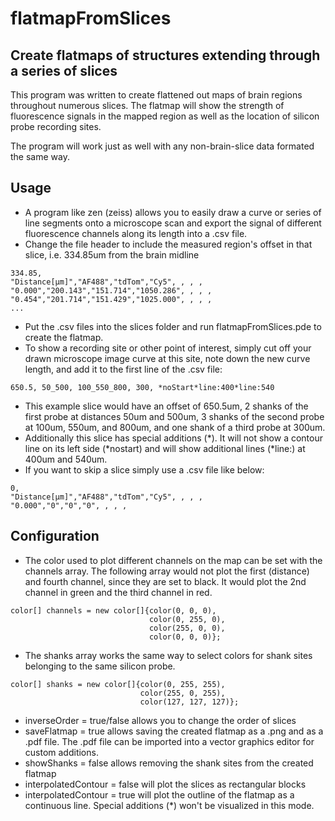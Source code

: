 # flatmapFromSlices

## Create flatmaps of structures extending through a series of slices

This program was written to create flattened out maps of brain regions throughout numerous slices. The flatmap will show the strength of fluorescence signals in the mapped region as well as the location of silicon probe recording sites.

The program will work just as well with any non-brain-slice data formated the same way.

## Usage

* A program like zen (zeiss) allows you to easily draw a curve or series of line segments onto a microscope scan and export the signal of different fluorescence channels along its length into a .csv file.
* Change the file header to include the measured region's offset in that slice, i.e. 334.85um from the brain midline

```
334.85,
"Distance[µm]","AF488","tdTom","Cy5", , , , 
"0.000","200.143","151.714","1050.286", , , , 
"0.454","201.714","151.429","1025.000", , , , 
...
```

* Put the .csv files into the slices folder and run flatmapFromSlices.pde to create the flatmap.
* To show a recording site or other point of interest, simply cut off your drawn microscope image curve at this site, note down the new curve length, and add it to the first line of the .csv file:

```
650.5, 50_500, 100_550_800, 300, *noStart*line:400*line:540
```

* This example slice would have an offset of 650.5um, 2 shanks of the first probe at distances 50um and 500um, 3 shanks of the second probe at 100um, 550um, and 800um, and one shank of a third probe at 300um.
* Additionally this slice has special additions (\*). It will not show a contour line on its left side (\*nostart) and will show additional lines (\*line:) at 400um and 540um.
* If you want to skip a slice simply use a .csv file like below:

```
0,
"Distance[µm]","AF488","tdTom","Cy5", , , , 
"0.000","0","0","0", , , , 
```

## Configuration

* The color used to plot different channels on the map can be set with the channels array. The following array would not plot the first (distance) and fourth channel, since they are set to black. It would plot the 2nd channel in green and the third channel in red.

```
color[] channels = new color[]{color(0, 0, 0),
                               color(0, 255, 0),
                               color(255, 0, 0),
                               color(0, 0, 0)};
```

* The shanks array works the same way to select colors for shank sites belonging to the same silicon probe.

```
color[] shanks = new color[]{color(0, 255, 255),
                             color(255, 0, 255),
                             color(127, 127, 127)};
```

* inverseOrder = true/false allows you to change the order of slices
* saveFlatmap = true allows saving the created flatmap as a .png and as a .pdf file. The .pdf file can be imported into a vector graphics editor for custom additions.
* showShanks = false allows removing the shank sites from the created flatmap
* interpolatedContour = false will plot the slices as rectangular blocks
* interpolatedContour = true will plot the outline of the flatmap as a continuous line. Special additions (\*) won't be visualized in this mode.